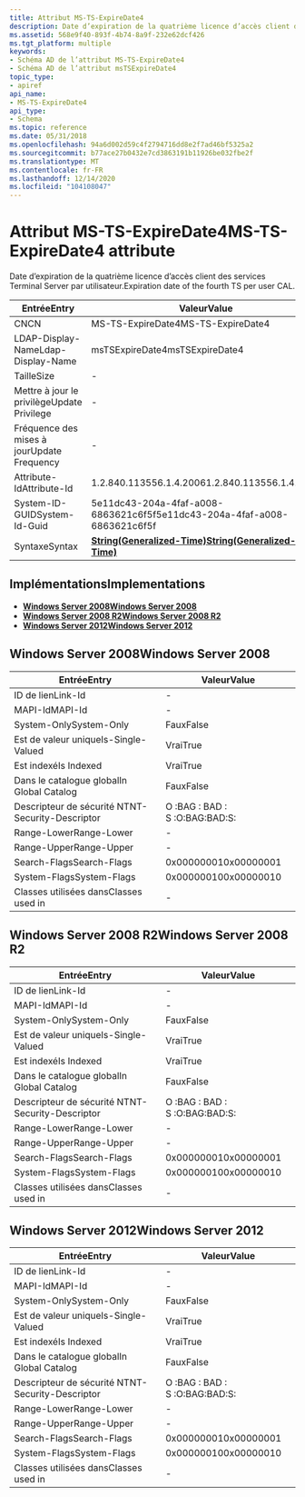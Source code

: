 ```yaml
---
title: Attribut MS-TS-ExpireDate4
description: Date d’expiration de la quatrième licence d’accès client des services Terminal Server par utilisateur.
ms.assetid: 568e9f40-893f-4b74-8a9f-232e62dcf426
ms.tgt_platform: multiple
keywords:
- Schéma AD de l’attribut MS-TS-ExpireDate4
- Schéma AD de l’attribut msTSExpireDate4
topic_type:
- apiref
api_name:
- MS-TS-ExpireDate4
api_type:
- Schema
ms.topic: reference
ms.date: 05/31/2018
ms.openlocfilehash: 94a6d002d59c4f2794716dd8e2f7ad46bf5325a2
ms.sourcegitcommit: b77ace27b0432e7cd3863191b11926be032fbe2f
ms.translationtype: MT
ms.contentlocale: fr-FR
ms.lasthandoff: 12/14/2020
ms.locfileid: "104108047"
---
```

# <a name="ms-ts-expiredate4-attribute"></a><span data-ttu-id="04ce8-105">Attribut MS-TS-ExpireDate4</span><span class="sxs-lookup"><span data-stu-id="04ce8-105">MS-TS-ExpireDate4 attribute</span></span>

<span data-ttu-id="04ce8-106">Date d’expiration de la quatrième licence d’accès client des services Terminal Server par utilisateur.</span><span class="sxs-lookup"><span data-stu-id="04ce8-106">Expiration date of the fourth TS per user CAL.</span></span>



| <span data-ttu-id="04ce8-107">Entrée</span><span class="sxs-lookup"><span data-stu-id="04ce8-107">Entry</span></span> | <span data-ttu-id="04ce8-108">Valeur</span><span class="sxs-lookup"><span data-stu-id="04ce8-108">Value</span></span> |
|-------------------|---------------------------------------------------------------|
| <span data-ttu-id="04ce8-109">CN</span><span class="sxs-lookup"><span data-stu-id="04ce8-109">CN</span></span>                | <span data-ttu-id="04ce8-110">MS-TS-ExpireDate4</span><span class="sxs-lookup"><span data-stu-id="04ce8-110">MS-TS-ExpireDate4</span></span>                                             |
| <span data-ttu-id="04ce8-111">LDAP-Display-Name</span><span class="sxs-lookup"><span data-stu-id="04ce8-111">Ldap-Display-Name</span></span> | <span data-ttu-id="04ce8-112">msTSExpireDate4</span><span class="sxs-lookup"><span data-stu-id="04ce8-112">msTSExpireDate4</span></span>                                               |
| <span data-ttu-id="04ce8-113">Taille</span><span class="sxs-lookup"><span data-stu-id="04ce8-113">Size</span></span>              | \-                                                            |
| <span data-ttu-id="04ce8-114">Mettre à jour le privilège</span><span class="sxs-lookup"><span data-stu-id="04ce8-114">Update Privilege</span></span>  | \-                                                            |
| <span data-ttu-id="04ce8-115">Fréquence des mises à jour</span><span class="sxs-lookup"><span data-stu-id="04ce8-115">Update Frequency</span></span>  | \-                                                            |
| <span data-ttu-id="04ce8-116">Attribute-Id</span><span class="sxs-lookup"><span data-stu-id="04ce8-116">Attribute-Id</span></span>      | <span data-ttu-id="04ce8-117">1.2.840.113556.1.4.2006</span><span class="sxs-lookup"><span data-stu-id="04ce8-117">1.2.840.113556.1.4.2006</span></span>                                       |
| <span data-ttu-id="04ce8-118">System-ID-GUID</span><span class="sxs-lookup"><span data-stu-id="04ce8-118">System-Id-Guid</span></span>    | <span data-ttu-id="04ce8-119">5e11dc43-204a-4faf-a008-6863621c6f5f</span><span class="sxs-lookup"><span data-stu-id="04ce8-119">5e11dc43-204a-4faf-a008-6863621c6f5f</span></span>                          |
| <span data-ttu-id="04ce8-120">Syntaxe</span><span class="sxs-lookup"><span data-stu-id="04ce8-120">Syntax</span></span>            | [<span data-ttu-id="04ce8-121">**String(Generalized-Time)**</span><span class="sxs-lookup"><span data-stu-id="04ce8-121">**String(Generalized-Time)**</span></span>](s-string-generalized-time.md) |



## <a name="implementations"></a><span data-ttu-id="04ce8-122">Implémentations</span><span class="sxs-lookup"><span data-stu-id="04ce8-122">Implementations</span></span>

-   [<span data-ttu-id="04ce8-123">**Windows Server 2008**</span><span class="sxs-lookup"><span data-stu-id="04ce8-123">**Windows Server 2008**</span></span>](#windows-server-2008)
-   [<span data-ttu-id="04ce8-124">**Windows Server 2008 R2**</span><span class="sxs-lookup"><span data-stu-id="04ce8-124">**Windows Server 2008 R2**</span></span>](#windows-server-2008-r2)
-   [<span data-ttu-id="04ce8-125">**Windows Server 2012**</span><span class="sxs-lookup"><span data-stu-id="04ce8-125">**Windows Server 2012**</span></span>](#windows-server-2012)

## <a name="windows-server-2008"></a><span data-ttu-id="04ce8-126">Windows Server 2008</span><span class="sxs-lookup"><span data-stu-id="04ce8-126">Windows Server 2008</span></span>



| <span data-ttu-id="04ce8-127">Entrée</span><span class="sxs-lookup"><span data-stu-id="04ce8-127">Entry</span></span> | <span data-ttu-id="04ce8-128">Valeur</span><span class="sxs-lookup"><span data-stu-id="04ce8-128">Value</span></span> |
|------------------------|--------------|
| <span data-ttu-id="04ce8-129">ID de lien</span><span class="sxs-lookup"><span data-stu-id="04ce8-129">Link-Id</span></span>                | \-           |
| <span data-ttu-id="04ce8-130">MAPI-Id</span><span class="sxs-lookup"><span data-stu-id="04ce8-130">MAPI-Id</span></span>                | \-           |
| <span data-ttu-id="04ce8-131">System-Only</span><span class="sxs-lookup"><span data-stu-id="04ce8-131">System-Only</span></span>            | <span data-ttu-id="04ce8-132">Faux</span><span class="sxs-lookup"><span data-stu-id="04ce8-132">False</span></span>        |
| <span data-ttu-id="04ce8-133">Est de valeur unique</span><span class="sxs-lookup"><span data-stu-id="04ce8-133">Is-Single-Valued</span></span>       | <span data-ttu-id="04ce8-134">Vrai</span><span class="sxs-lookup"><span data-stu-id="04ce8-134">True</span></span>         |
| <span data-ttu-id="04ce8-135">Est indexé</span><span class="sxs-lookup"><span data-stu-id="04ce8-135">Is Indexed</span></span>             | <span data-ttu-id="04ce8-136">Vrai</span><span class="sxs-lookup"><span data-stu-id="04ce8-136">True</span></span>         |
| <span data-ttu-id="04ce8-137">Dans le catalogue global</span><span class="sxs-lookup"><span data-stu-id="04ce8-137">In Global Catalog</span></span>      | <span data-ttu-id="04ce8-138">Faux</span><span class="sxs-lookup"><span data-stu-id="04ce8-138">False</span></span>        |
| <span data-ttu-id="04ce8-139">Descripteur de sécurité NT</span><span class="sxs-lookup"><span data-stu-id="04ce8-139">NT-Security-Descriptor</span></span> | <span data-ttu-id="04ce8-140">O :BAG : BAD : S :</span><span class="sxs-lookup"><span data-stu-id="04ce8-140">O:BAG:BAD:S:</span></span> |
| <span data-ttu-id="04ce8-141">Range-Lower</span><span class="sxs-lookup"><span data-stu-id="04ce8-141">Range-Lower</span></span>            | \-           |
| <span data-ttu-id="04ce8-142">Range-Upper</span><span class="sxs-lookup"><span data-stu-id="04ce8-142">Range-Upper</span></span>            | \-           |
| <span data-ttu-id="04ce8-143">Search-Flags</span><span class="sxs-lookup"><span data-stu-id="04ce8-143">Search-Flags</span></span>           | <span data-ttu-id="04ce8-144">0x00000001</span><span class="sxs-lookup"><span data-stu-id="04ce8-144">0x00000001</span></span>   |
| <span data-ttu-id="04ce8-145">System-Flags</span><span class="sxs-lookup"><span data-stu-id="04ce8-145">System-Flags</span></span>           | <span data-ttu-id="04ce8-146">0x00000010</span><span class="sxs-lookup"><span data-stu-id="04ce8-146">0x00000010</span></span>   |
| <span data-ttu-id="04ce8-147">Classes utilisées dans</span><span class="sxs-lookup"><span data-stu-id="04ce8-147">Classes used in</span></span>        | \-           |



## <a name="windows-server-2008-r2"></a><span data-ttu-id="04ce8-148">Windows Server 2008 R2</span><span class="sxs-lookup"><span data-stu-id="04ce8-148">Windows Server 2008 R2</span></span>



| <span data-ttu-id="04ce8-149">Entrée</span><span class="sxs-lookup"><span data-stu-id="04ce8-149">Entry</span></span> | <span data-ttu-id="04ce8-150">Valeur</span><span class="sxs-lookup"><span data-stu-id="04ce8-150">Value</span></span> |
|------------------------|--------------|
| <span data-ttu-id="04ce8-151">ID de lien</span><span class="sxs-lookup"><span data-stu-id="04ce8-151">Link-Id</span></span>                | \-           |
| <span data-ttu-id="04ce8-152">MAPI-Id</span><span class="sxs-lookup"><span data-stu-id="04ce8-152">MAPI-Id</span></span>                | \-           |
| <span data-ttu-id="04ce8-153">System-Only</span><span class="sxs-lookup"><span data-stu-id="04ce8-153">System-Only</span></span>            | <span data-ttu-id="04ce8-154">Faux</span><span class="sxs-lookup"><span data-stu-id="04ce8-154">False</span></span>        |
| <span data-ttu-id="04ce8-155">Est de valeur unique</span><span class="sxs-lookup"><span data-stu-id="04ce8-155">Is-Single-Valued</span></span>       | <span data-ttu-id="04ce8-156">Vrai</span><span class="sxs-lookup"><span data-stu-id="04ce8-156">True</span></span>         |
| <span data-ttu-id="04ce8-157">Est indexé</span><span class="sxs-lookup"><span data-stu-id="04ce8-157">Is Indexed</span></span>             | <span data-ttu-id="04ce8-158">Vrai</span><span class="sxs-lookup"><span data-stu-id="04ce8-158">True</span></span>         |
| <span data-ttu-id="04ce8-159">Dans le catalogue global</span><span class="sxs-lookup"><span data-stu-id="04ce8-159">In Global Catalog</span></span>      | <span data-ttu-id="04ce8-160">Faux</span><span class="sxs-lookup"><span data-stu-id="04ce8-160">False</span></span>        |
| <span data-ttu-id="04ce8-161">Descripteur de sécurité NT</span><span class="sxs-lookup"><span data-stu-id="04ce8-161">NT-Security-Descriptor</span></span> | <span data-ttu-id="04ce8-162">O :BAG : BAD : S :</span><span class="sxs-lookup"><span data-stu-id="04ce8-162">O:BAG:BAD:S:</span></span> |
| <span data-ttu-id="04ce8-163">Range-Lower</span><span class="sxs-lookup"><span data-stu-id="04ce8-163">Range-Lower</span></span>            | \-           |
| <span data-ttu-id="04ce8-164">Range-Upper</span><span class="sxs-lookup"><span data-stu-id="04ce8-164">Range-Upper</span></span>            | \-           |
| <span data-ttu-id="04ce8-165">Search-Flags</span><span class="sxs-lookup"><span data-stu-id="04ce8-165">Search-Flags</span></span>           | <span data-ttu-id="04ce8-166">0x00000001</span><span class="sxs-lookup"><span data-stu-id="04ce8-166">0x00000001</span></span>   |
| <span data-ttu-id="04ce8-167">System-Flags</span><span class="sxs-lookup"><span data-stu-id="04ce8-167">System-Flags</span></span>           | <span data-ttu-id="04ce8-168">0x00000010</span><span class="sxs-lookup"><span data-stu-id="04ce8-168">0x00000010</span></span>   |
| <span data-ttu-id="04ce8-169">Classes utilisées dans</span><span class="sxs-lookup"><span data-stu-id="04ce8-169">Classes used in</span></span>        | \-           |



## <a name="windows-server-2012"></a><span data-ttu-id="04ce8-170">Windows Server 2012</span><span class="sxs-lookup"><span data-stu-id="04ce8-170">Windows Server 2012</span></span>



| <span data-ttu-id="04ce8-171">Entrée</span><span class="sxs-lookup"><span data-stu-id="04ce8-171">Entry</span></span> | <span data-ttu-id="04ce8-172">Valeur</span><span class="sxs-lookup"><span data-stu-id="04ce8-172">Value</span></span> |
|------------------------|--------------|
| <span data-ttu-id="04ce8-173">ID de lien</span><span class="sxs-lookup"><span data-stu-id="04ce8-173">Link-Id</span></span>                | \-           |
| <span data-ttu-id="04ce8-174">MAPI-Id</span><span class="sxs-lookup"><span data-stu-id="04ce8-174">MAPI-Id</span></span>                | \-           |
| <span data-ttu-id="04ce8-175">System-Only</span><span class="sxs-lookup"><span data-stu-id="04ce8-175">System-Only</span></span>            | <span data-ttu-id="04ce8-176">Faux</span><span class="sxs-lookup"><span data-stu-id="04ce8-176">False</span></span>        |
| <span data-ttu-id="04ce8-177">Est de valeur unique</span><span class="sxs-lookup"><span data-stu-id="04ce8-177">Is-Single-Valued</span></span>       | <span data-ttu-id="04ce8-178">Vrai</span><span class="sxs-lookup"><span data-stu-id="04ce8-178">True</span></span>         |
| <span data-ttu-id="04ce8-179">Est indexé</span><span class="sxs-lookup"><span data-stu-id="04ce8-179">Is Indexed</span></span>             | <span data-ttu-id="04ce8-180">Vrai</span><span class="sxs-lookup"><span data-stu-id="04ce8-180">True</span></span>         |
| <span data-ttu-id="04ce8-181">Dans le catalogue global</span><span class="sxs-lookup"><span data-stu-id="04ce8-181">In Global Catalog</span></span>      | <span data-ttu-id="04ce8-182">Faux</span><span class="sxs-lookup"><span data-stu-id="04ce8-182">False</span></span>        |
| <span data-ttu-id="04ce8-183">Descripteur de sécurité NT</span><span class="sxs-lookup"><span data-stu-id="04ce8-183">NT-Security-Descriptor</span></span> | <span data-ttu-id="04ce8-184">O :BAG : BAD : S :</span><span class="sxs-lookup"><span data-stu-id="04ce8-184">O:BAG:BAD:S:</span></span> |
| <span data-ttu-id="04ce8-185">Range-Lower</span><span class="sxs-lookup"><span data-stu-id="04ce8-185">Range-Lower</span></span>            | \-           |
| <span data-ttu-id="04ce8-186">Range-Upper</span><span class="sxs-lookup"><span data-stu-id="04ce8-186">Range-Upper</span></span>            | \-           |
| <span data-ttu-id="04ce8-187">Search-Flags</span><span class="sxs-lookup"><span data-stu-id="04ce8-187">Search-Flags</span></span>           | <span data-ttu-id="04ce8-188">0x00000001</span><span class="sxs-lookup"><span data-stu-id="04ce8-188">0x00000001</span></span>   |
| <span data-ttu-id="04ce8-189">System-Flags</span><span class="sxs-lookup"><span data-stu-id="04ce8-189">System-Flags</span></span>           | <span data-ttu-id="04ce8-190">0x00000010</span><span class="sxs-lookup"><span data-stu-id="04ce8-190">0x00000010</span></span>   |
| <span data-ttu-id="04ce8-191">Classes utilisées dans</span><span class="sxs-lookup"><span data-stu-id="04ce8-191">Classes used in</span></span>        | \-           |



 

 




